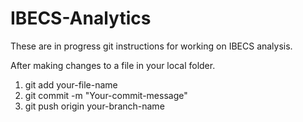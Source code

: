 # IBECS-Analytics

These are in progress git instructions for working on IBECS analysis.

After making changes to a file in your local folder.
1) git add your-file-name
2) git commit -m "Your-commit-message"
3) git push origin your-branch-name

